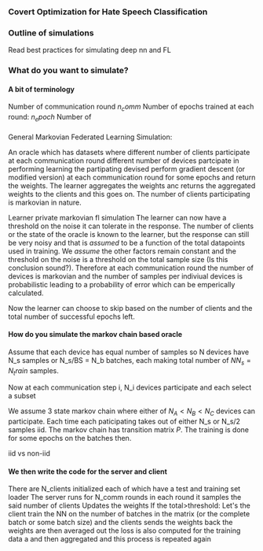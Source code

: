 ### Covert Optimization for Hate Speech Classification
### Outline of simulations
Read best practices for simulating deep nn and FL

### What do you want to simulate? 


#### A bit of terminology 
Number of communication round $n_comm$
Number of epochs trained at each round: $n_epoch$
Number of 
#### 
General Markovian Federated Learning Simulation: 

An oracle which has datasets where different number of clients participate at each communication round different number of devices partcipate in performing learning
the partipating devised perform gradient descent (or modified version) at each communication round for some epochs and return the weights. The learner aggregates the weights anc returns the aggregated weights to the clients and this goes on. 
The number of clients participating is markovian in nature. 

Learner private markovian fl simulation 
The learner can now have a threshold on the noise it can tolerate in the response. 
The number of clients or the state of the oracle is known to the learner, but the response can still be very noisy and that is *assumed* to be a function of the total datapoints used in training. We *assume* the other factors remain constant and the threshold on the noise is a threshold on the total sample size (Is this conclusion sound?). Therefore at each communication round the number of devices is markovian and the number of samples per indiviual devices is probabilistic leading to a probability of error which can be emperically calculated. 

Now the learner can choose to skip based on the number of clients and the total number of successful epochs left. 

#### How do you simulate the markov chain based oracle
Assume that each device has equal number of samples so N devices have N_s samples  or N_s/BS = N_b batches, each making total number of $NN_s = N_train$ samples. 

Now at each communication step i,  N_i devices participate and each select a subset 

We assume 3 state markov chain where either of $N_A < N_B < N_C$ devices can participate. Each time each paticipating takes out of either N_s or N_s/2 samples iid. The markov chain has transition matrix $P$. The training is done for some epochs on the batches then. 


iid vs non-iid
#### We then write the code for the server and client
There are N_clients initialized each of which have a test and training set loader
The server runs for N_comm rounds
in each round it samples the said number of clients
Updates the weights
If the total>threshold:
Let's the client train the NN on the number of batches in the matrix 
(or the complete batch or some batch size)
and the clients sends the weights back
the weights are then averaged out 
the loss is also computed for the training data a and then aggregated 
and this process is repeated again


####
